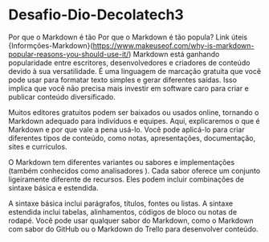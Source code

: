 # Desafio-Dio-Decolatech3
Por que o Markdown é tão Por que o Markdown é tão popula?
Link úteis 
{Informções-Markdown}(https://www.makeuseof.com/why-is-markdown-popular-reasons-you-should-use-it/)
Markdown está ganhando popularidade entre escritores, desenvolvedores e criadores de conteúdo devido à sua versatilidade. É uma linguagem de marcação gratuita que você pode usar para formatar texto simples e gerar diferentes saídas. Isso implica que você não precisa mais investir em software caro para criar e publicar conteúdo diversificado.

Muitos editores gratuitos podem ser baixados ou usados ​​online, tornando o Markdown adequado para indivíduos e equipes. Aqui, explicaremos o que é Markdown e por que vale a pena usá-lo.
Você pode aplicá-lo para criar diferentes tipos de conteúdo, como notas, apresentações, documentação, sites e currículos.

O Markdown tem diferentes variantes ou sabores e implementações (também conhecidos como analisadores ). Cada sabor oferece um conjunto ligeiramente diferente de recursos. Eles podem incluir combinações de sintaxe básica e estendida.

A sintaxe básica inclui parágrafos, títulos, fontes ou listas. A sintaxe estendida inclui tabelas, alinhamentos, códigos de bloco ou notas de rodapé. Você pode usar qualquer sabor do Markdown, como o Markdown com sabor do GitHub  ou o Markdown do Trello para desenvolver conteúdo.
